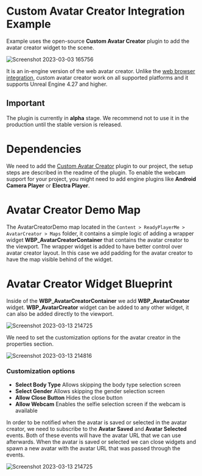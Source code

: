 # Custom Avatar Creator Integration Example

Example uses the open-source **Custom Avatar Creator** plugin to add the avatar creator widget to the scene. 

![Screenshot 2023-03-03 165756](https://user-images.githubusercontent.com/3124894/233410933-077ec3c3-c53c-4ed1-b442-3639ed9348f8.png)

It is an in-engine version of the web avatar creator. Unlike the [web browser integration](https://github.com/readyplayerme/UnrealExamples/tree/main/Content/ReadyPlayerMe/WebBrowser#readme), custom avatar creator work on all supported platforms and it supports Unreal Engine 4.27 and higher.

## Important

The plugin is currently in **alpha** stage. We recommend not to use it in the production until the stable version is released.

# Dependencies

We need to add the [Custom Avatar Creator](https://github.com/readyplayerme/rpm-unreal-avatar-creator) plugin to our project, the setup steps are described in the readme of the plugin.
To enable the webcam support for your project, you might need to add engine plugins like **Android Camera Player** or **Electra Player**.

# Avatar Creator Demo Map

The AvatarCreatorDemo map located in the `Content > ReadyPlayerMe > AvatarCreator > Maps` folder, it contains a simple logic of adding a wrapper widget **WBP_AvatarCreatorContainer** that contains the avatar creator to the viewport.
The wrapper widget is added to have better control over avatar creator layout. In this case we add padding for the avatar creator to have the map visible behind of the widget.

# Avatar Creator Widget Blueprint

Inside of the **WBP_AvatarCreatorContainer** we add **WBP_AvatarCreator** widget. **WBP_AvatarCreator** widget can be added to any other widget, it can also be added directly to the viewport.

![Screenshot 2023-03-13 214725](https://user-images.githubusercontent.com/3124894/233412475-9a017528-b625-4b92-af79-8c8fcb66d990.png)

We need to set the customization options for the avatar creator in the properties section.

![Screenshot 2023-03-13 214816](https://user-images.githubusercontent.com/3124894/233412512-138d218d-53f0-488b-aa44-236c0cf04d44.png)

### Customization options
- **Select Body Type** Allows skipping the body type selection screen
- **Select Gender** Allows skipping the gender selection screen
- **Allow Close Button** Hides the close button
- **Allow Webcam** Enables the selfie selection screen if the webcam is available

In order to be notified when the avatar is saved or selected in the avatar creator, we need to subscribe to the **Avatar Saved** and **Avatar Selected** events. Both of these events will have the avatar URL that we can use afterwards.
When the avatar is saved or selected we can close widgets and spawn a new avatar with the avatar URL that was passed through the events.

![Screenshot 2023-03-13 214725](https://user-images.githubusercontent.com/3124894/233413004-ced8b3ce-fff8-404f-ab96-f8ae613993d6.png)
